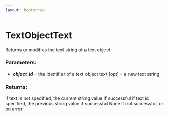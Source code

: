 ```yaml
---
layout: bootstrap
---
```


# TextObjectText

Returns or modifies the text string of a text object.
        

### Parameters:

- ***object_id*** = the identifier of a text object
text [opt] = a new text string
        

### Returns:


if text is not specified, the current string value if successful
if text is specified, the previous string value if successful
None if not successful, or on error
        
